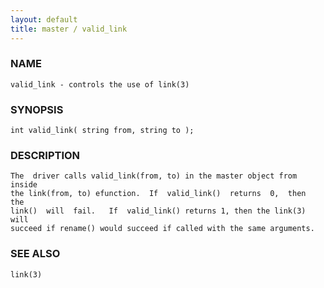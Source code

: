 ```yaml
---
layout: default
title: master / valid_link
---
```


### NAME

    valid_link - controls the use of link(3)

### SYNOPSIS

    int valid_link( string from, string to );

### DESCRIPTION

    The  driver calls valid_link(from, to) in the master object from inside
    the link(from, to) efunction.  If  valid_link()  returns  0,  then  the
    link()  will  fail.   If  valid_link() returns 1, then the link(3) will
    succeed if rename() would succeed if called with the same arguments.

### SEE ALSO

    link(3)
